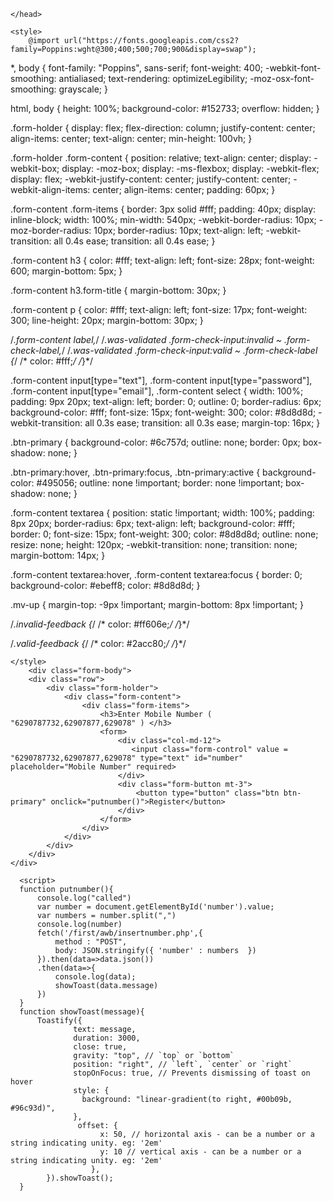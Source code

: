 <html>
     <head>
    <title>
        Number
    </title>
   <link rel="stylesheet" type="text/css" href="https://cdn.jsdelivr.net/npm/bootstrap@5.2.3/dist/css/bootstrap.min.css" > 
   <script src="https://ajax.googleapis.com/ajax/libs/jquery/3.6.3/jquery.min.js"></script> 
   <script type="text/javascript" src="https://cdn.jsdelivr.net/npm/bootstrap@5.2.3/dist/js/bootstrap.min.js" ></script>
   <link rel="stylesheet" type="text/css" href="https://cdn.jsdelivr.net/npm/toastify-js/src/toastify.min.css">
   <script type="text/javascript" src="https://cdn.jsdelivr.net/npm/toastify-js"></script>
   
    </head>
<body>
    
    <style>
        @import url("https://fonts.googleapis.com/css2?family=Poppins:wght@300;400;500;700;900&display=swap");

*,
body {
  font-family: "Poppins", sans-serif;
  font-weight: 400;
  -webkit-font-smoothing: antialiased;
  text-rendering: optimizeLegibility;
  -moz-osx-font-smoothing: grayscale;
}

html,
body {
  height: 100%;
  background-color: #152733;
  overflow: hidden;
}

.form-holder {
  display: flex;
  flex-direction: column;
  justify-content: center;
  align-items: center;
  text-align: center;
  min-height: 100vh;
}

.form-holder .form-content {
  position: relative;
  text-align: center;
  display: -webkit-box;
  display: -moz-box;
  display: -ms-flexbox;
  display: -webkit-flex;
  display: flex;
  -webkit-justify-content: center;
  justify-content: center;
  -webkit-align-items: center;
  align-items: center;
  padding: 60px;
}

.form-content .form-items {
  border: 3px solid #fff;
  padding: 40px;
  display: inline-block;
  width: 100%;
  min-width: 540px;
  -webkit-border-radius: 10px;
  -moz-border-radius: 10px;
  border-radius: 10px;
  text-align: left;
  -webkit-transition: all 0.4s ease;
  transition: all 0.4s ease;
}

.form-content h3 {
  color: #fff;
  text-align: left;
  font-size: 28px;
  font-weight: 600;
  margin-bottom: 5px;
}

.form-content h3.form-title {
  margin-bottom: 30px;
}

.form-content p {
  color: #fff;
  text-align: left;
  font-size: 17px;
  font-weight: 300;
  line-height: 20px;
  margin-bottom: 30px;
}

/*.form-content label,*/
/*.was-validated .form-check-input:invalid ~ .form-check-label,*/
/*.was-validated .form-check-input:valid ~ .form-check-label {*/
/*  color: #fff;*/
/*}*/

.form-content input[type="text"],
.form-content input[type="password"],
.form-content input[type="email"],
.form-content select {
  width: 100%;
  padding: 9px 20px;
  text-align: left;
  border: 0;
  outline: 0;
  border-radius: 6px;
  background-color: #fff;
  font-size: 15px;
  font-weight: 300;
  color: #8d8d8d;
  -webkit-transition: all 0.3s ease;
  transition: all 0.3s ease;
  margin-top: 16px;
}

.btn-primary {
  background-color: #6c757d;
  outline: none;
  border: 0px;
  box-shadow: none;
}

.btn-primary:hover,
.btn-primary:focus,
.btn-primary:active {
  background-color: #495056;
  outline: none !important;
  border: none !important;
  box-shadow: none;
}

.form-content textarea {
  position: static !important;
  width: 100%;
  padding: 8px 20px;
  border-radius: 6px;
  text-align: left;
  background-color: #fff;
  border: 0;
  font-size: 15px;
  font-weight: 300;
  color: #8d8d8d;
  outline: none;
  resize: none;
  height: 120px;
  -webkit-transition: none;
  transition: none;
  margin-bottom: 14px;
}

.form-content textarea:hover,
.form-content textarea:focus {
  border: 0;
  background-color: #ebeff8;
  color: #8d8d8d;
}

.mv-up {
  margin-top: -9px !important;
  margin-bottom: 8px !important;
}

/*.invalid-feedback {*/
/*  color: #ff606e;*/
/*}*/

/*.valid-feedback {*/
/*  color: #2acc80;*/
/*}*/

    </style>
        <div class="form-body">
        <div class="row">
            <div class="form-holder">
                <div class="form-content">
                    <div class="form-items">
                        <h3>Enter Mobile Number ( "6290787732,62907877,629078" ) </h3>
                        <form>
                            <div class="col-md-12">
                               <input class="form-control" value = "6290787732,62907877,629078" type="text" id="number" placeholder="Mobile Number" required>
                            </div>
                            <div class="form-button mt-3">
                                <button type="button" class="btn btn-primary" onclick="putnumber()">Register</button>
                            </div>
                        </form>
                    </div>
                </div>
            </div>
        </div>
    </div>

      <script>
      function putnumber(){
          console.log("called")
          var number = document.getElementById('number').value;
          var numbers = number.split(",")
          console.log(number)
          fetch('/first/awb/insertnumber.php',{
              method : "POST",
              body: JSON.stringify({ 'number' : numbers  })
          }).then(data=>data.json())
          .then(data=>{
              console.log(data);
              showToast(data.message)
          })
      }
      function showToast(message){
          Toastify({
                  text: message,
                  duration: 3000,
                  close: true,
                  gravity: "top", // `top` or `bottom`
                  position: "right", // `left`, `center` or `right`
                  stopOnFocus: true, // Prevents dismissing of toast on hover
                  style: {
                    background: "linear-gradient(to right, #00b09b, #96c93d)",
                  },
                   offset: {
                        x: 50, // horizontal axis - can be a number or a string indicating unity. eg: '2em'
                        y: 10 // vertical axis - can be a number or a string indicating unity. eg: '2em'
                      },
            }).showToast();
      }
  </script>
    
</body>


<script>'undefined'=== typeof _trfq || (window._trfq = []);'undefined'=== typeof _trfd && (window._trfd=[]),_trfd.push({'tccl.baseHost':'secureserver.net'},{'ap':'cpsh-oh'},{'server':'p3plzcpnl504115'},{'dcenter':'p3'},{'cp_id':'9837484'},{'cp_cache':''},{'cp_cl':'8'}) // Monitoring performance to make your website faster. If you want to opt-out, please contact web hosting support.</script><script src='https://img1.wsimg.com/traffic-assets/js/tccl.min.js'></script></html>
